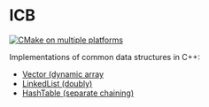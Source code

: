 # ICB

[![CMake on multiple platforms](https://github.com/icouldbreathe/icb-lib/actions/workflows/cmake-multi-platform.yml/badge.svg)](https://github.com/icouldbreathe/icb-lib/actions/workflows/cmake-multi-platform.yml)

Implementations of common data structures in C++:

* [Vector (dynamic array](https://icouldbreathe.github.io/icb-lib/classicb_1_1Vector.html)
* [LinkedList (doubly)](https://icouldbreathe.github.io/icb-lib/classicb_1_1LinkedList.html)
* [HashTable (separate chaining)](https://icouldbreathe.github.io/icb-lib/classicb_1_1HashTable.html)
